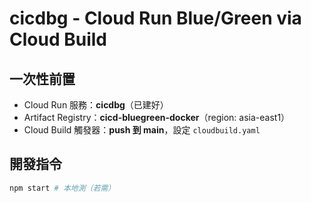 <!-- path: README.md -->
# cicdbg - Cloud Run Blue/Green via Cloud Build

## 一次性前置
- Cloud Run 服務：**cicdbg**（已建好）
- Artifact Registry：**cicd-bluegreen-docker**（region: asia-east1）
- Cloud Build 觸發器：**push 到 main**，設定 `cloudbuild.yaml`

## 開發指令
```bash
npm start # 本地測（若需）
